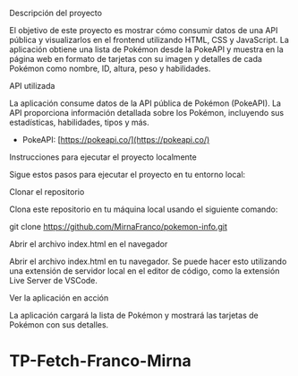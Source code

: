 Descripción del proyecto

El objetivo de este proyecto es mostrar cómo consumir datos de una API pública y visualizarlos en el frontend utilizando HTML, CSS y JavaScript. La aplicación obtiene una lista de Pokémon desde la PokeAPI y muestra en la página web en formato de tarjetas con su imagen y detalles de cada Pokémon como nombre, ID, altura, peso y habilidades.

API utilizada

La aplicación consume datos de la API pública de Pokémon (PokeAPI). La API proporciona información detallada sobre los Pokémon, incluyendo sus estadísticas, habilidades, tipos y más.

- PokeAPI: [https://pokeapi.co/](https://pokeapi.co/)

 Instrucciones para ejecutar el proyecto localmente

Sigue estos pasos para ejecutar el proyecto en tu entorno local:

 Clonar el repositorio

   Clona este repositorio en tu máquina local usando el siguiente comando:

   
   git clone https://github.com/MirnaFranco/pokemon-info.git

Abrir el archivo index.html en el navegador

 Abrir el archivo index.html en tu navegador. Se puede hacer esto utilizando una extensión de servidor local en el editor de código, como la extensión Live Server de VSCode.

Ver la aplicación en acción

La aplicación cargará la lista de Pokémon y mostrará las tarjetas de Pokémon con sus detalles.
# TP-Fetch-Franco-Mirna
